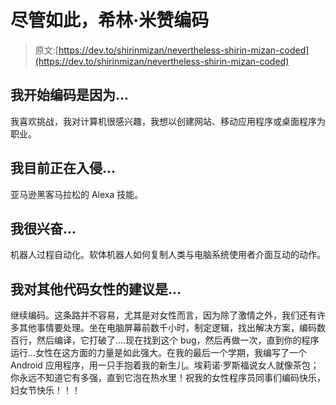 # 尽管如此，希林·米赞编码

> 原文:[https://dev.to/shirinmizan/nevertheless-shirin-mizan-coded](https://dev.to/shirinmizan/nevertheless-shirin-mizan-coded)

## [](#i-began-coding-because)我开始编码是因为...

我喜欢挑战，我对计算机很感兴趣，我想以创建网站、移动应用程序或桌面程序为职业。

## [](#im-currently-hacking-on)我目前正在入侵...

亚马逊黑客马拉松的 Alexa 技能。

## [](#im-excited-about)我很兴奋...

机器人过程自动化。软体机器人如何复制人类与电脑系统使用者介面互动的动作。

## [](#my-advice-for-other-women-who-code-is)我对其他代码女性的建议是...

继续编码。这条路并不容易，尤其是对女性而言，因为除了激情之外，我们还有许多其他事情要处理。坐在电脑屏幕前数千小时，制定逻辑，找出解决方案，编码数百行，然后编译，它打破了....现在找到这个 bug，然后再做一次，直到你的程序运行...女性在这方面的力量是如此强大。在我的最后一个学期，我编写了一个 Android 应用程序，用一只手抱着我的新生儿。埃莉诺·罗斯福说女人就像茶包；你永远不知道它有多强，直到它泡在热水里！祝我的女性程序员同事们编码快乐，妇女节快乐！！！